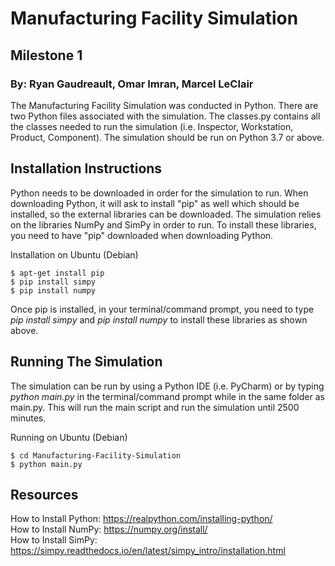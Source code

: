 # Manufacturing Facility Simulation
## Milestone 1
### By: Ryan Gaudreault, Omar Imran, Marcel LeClair

The Manufacturing Facility Simulation was conducted in Python.
There are two Python files associated with the simulation. The 
classes.py contains all the classes needed to run the simulation 
(i.e. Inspector, Workstation, Product, Component). The simulation should be run 
on Python 3.7 or above. 

## Installation Instructions
Python needs to be downloaded in order for the simulation to run. 
When downloading Python, it will ask to install "pip"  as well which 
should be installed, so the external libraries can be downloaded.
The simulation relies on the libraries NumPy and SimPy in order to run. 
To install these libraries, you need to have "pip" downloaded when downloading 
Python. </br>

Installation on Ubuntu (Debian) 
```
$ apt-get install pip
$ pip install simpy
$ pip install numpy
```

Once pip is installed, in your terminal/command prompt, you need to 
type *pip install simpy* and *pip install numpy* to install these libraries as shown above. 

## Running The Simulation 
 The simulation can be run by using a Python IDE (i.e. PyCharm) or by typing
 *python main.py* in the terminal/command prompt while in the same folder as 
 main.py. This will run the main script and run the simulation until 2500 minutes. 
 
 Running on Ubuntu (Debian)
 ```
$ cd Manufacturing-Facility-Simulation
$ python main.py
```
 
## Resources 

How to Install Python: https://realpython.com/installing-python/ </br>
How to Install NumPy: https://numpy.org/install/ </br>
How to Install SimPy: https://simpy.readthedocs.io/en/latest/simpy_intro/installation.html
